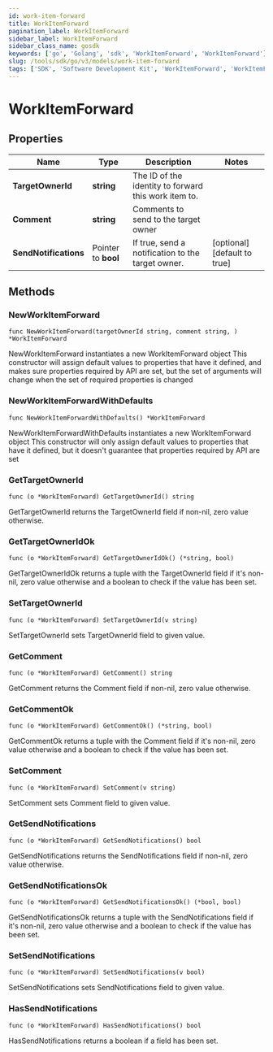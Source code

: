 ```yaml
---
id: work-item-forward
title: WorkItemForward
pagination_label: WorkItemForward
sidebar_label: WorkItemForward
sidebar_class_name: gosdk
keywords: ['go', 'Golang', 'sdk', 'WorkItemForward', 'WorkItemForward']
slug: /tools/sdk/go/v3/models/work-item-forward
tags: ['SDK', 'Software Development Kit', 'WorkItemForward', 'WorkItemForward']
---
```


# WorkItemForward

## Properties

| Name | Type | Description | Notes |
| --- | --- | --- | --- |
| **TargetOwnerId** | **string** | The ID of the identity to forward this work item to. |
| **Comment** | **string** | Comments to send to the target owner |
| **SendNotifications** | Pointer to **bool** | If true, send a notification to the target owner. | [optional] [default to true] |

## Methods

### NewWorkItemForward

`func NewWorkItemForward(targetOwnerId string, comment string, ) *WorkItemForward`

NewWorkItemForward instantiates a new WorkItemForward object This constructor will assign default values to properties that have it defined, and makes sure properties required by API are set, but the set of arguments will change when the set of required properties is changed

### NewWorkItemForwardWithDefaults

`func NewWorkItemForwardWithDefaults() *WorkItemForward`

NewWorkItemForwardWithDefaults instantiates a new WorkItemForward object This constructor will only assign default values to properties that have it defined, but it doesn't guarantee that properties required by API are set

### GetTargetOwnerId

`func (o *WorkItemForward) GetTargetOwnerId() string`

GetTargetOwnerId returns the TargetOwnerId field if non-nil, zero value otherwise.

### GetTargetOwnerIdOk

`func (o *WorkItemForward) GetTargetOwnerIdOk() (*string, bool)`

GetTargetOwnerIdOk returns a tuple with the TargetOwnerId field if it's non-nil, zero value otherwise and a boolean to check if the value has been set.

### SetTargetOwnerId

`func (o *WorkItemForward) SetTargetOwnerId(v string)`

SetTargetOwnerId sets TargetOwnerId field to given value.

### GetComment

`func (o *WorkItemForward) GetComment() string`

GetComment returns the Comment field if non-nil, zero value otherwise.

### GetCommentOk

`func (o *WorkItemForward) GetCommentOk() (*string, bool)`

GetCommentOk returns a tuple with the Comment field if it's non-nil, zero value otherwise and a boolean to check if the value has been set.

### SetComment

`func (o *WorkItemForward) SetComment(v string)`

SetComment sets Comment field to given value.

### GetSendNotifications

`func (o *WorkItemForward) GetSendNotifications() bool`

GetSendNotifications returns the SendNotifications field if non-nil, zero value otherwise.

### GetSendNotificationsOk

`func (o *WorkItemForward) GetSendNotificationsOk() (*bool, bool)`

GetSendNotificationsOk returns a tuple with the SendNotifications field if it's non-nil, zero value otherwise and a boolean to check if the value has been set.

### SetSendNotifications

`func (o *WorkItemForward) SetSendNotifications(v bool)`

SetSendNotifications sets SendNotifications field to given value.

### HasSendNotifications

`func (o *WorkItemForward) HasSendNotifications() bool`

HasSendNotifications returns a boolean if a field has been set.
